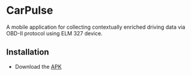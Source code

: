 # CarPulse
A mobile application for collecting contextually enriched driving data via OBD-II protocol using ELM 327 device.


## Installation
- Download the [APK](https://github.com/renatomajer/CarPulse/releases/download/v0.1.0/CarPulse.apk)

